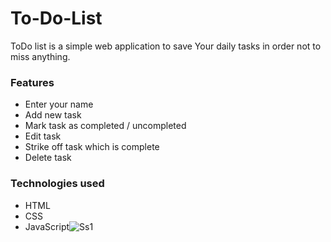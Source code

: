# To-Do-List
ToDo list is a simple web application to save Your daily tasks in order not to miss anything.

### Features
* Enter your name
* Add new task
* Mark task as completed / uncompleted
* Edit task
* Strike off task which is complete
* Delete task

### Technologies used
* HTML
* CSS
* JavaScript![Ss1](https://user-images.githubusercontent.com/81500145/236621724-23ecb856-11b4-46e1-8c28-992e87e22420.png)
